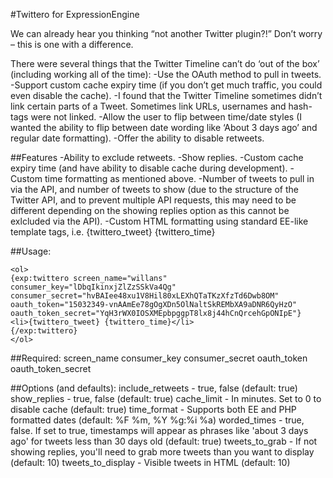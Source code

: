 #Twittero for ExpressionEngine

We can already hear you thinking “not another Twitter plugin?!” Don’t worry – this is one with a difference.

There were several things that the Twitter Timeline can’t do ‘out of the box’ (including working all of the time):
-Use the OAuth method to pull in tweets.
-Support custom cache expiry time (if you don’t get much traffic, you could even disable the cache).
-I found that the Twitter Timeline sometimes didn’t link certain parts of a Tweet. Sometimes link URLs, usernames and hash-tags were not linked.
-Allow the user to flip between time/date styles (I wanted the ability to flip between date wording like ‘About 3 days ago’ and regular date formatting).
-Offer the ability to disable retweets.

##Features
-Ability to exclude retweets.
-Show replies.
-Custom cache expiry time (and have ability to disable cache during development).
-Custom time formatting as mentioned above.
-Number of tweets to pull in via the API, and number of tweets to show (due to the structure of the Twitter API, and to prevent multiple API requests, this may need to be different depending on the showing replies option as this cannot be exlcluded via the API).
-Custom HTML formatting using standard EE-like template tags, i.e.  {twittero_tweet} {twittero_time}

##Usage:

    <ol>
    {exp:twittero screen_name="willans"
    consumer_key="lDbqIkinxjZlZzSSkVa4Qg"
    consumer_secret="hvBAIee48xu1V8Hil80xLEXhQTaTKzXfzTd6Dwb8OM"
    oauth_token="15032349-vnAAmEe78gOgXDn5OlNaltSkREMbXA9aDNR6QyHzO"
    oauth_token_secret="YqH3rWX0IOSXMEpbpggpT8lx8j44hCnQrcehGpONIpE"}
    <li>{twittero_tweet} {twittero_time}</li>
    {/exp:twittero}
    </ol>

##Required: 
screen_name
consumer_key
consumer_secret
oauth_token
oauth_token_secret

##Options (and defaults):
include_retweets - true, false (default: true)
show_replies - true, false (default: true)
cache_limit - In minutes. Set to 0 to disable cache (default: true)
time_format - Supports both EE and PHP formatted dates (default: %F %m, %Y %g:%i %a)
worded_times - true, false. If set to true, timestamps will appear as phrases like 'about 3 days ago' for tweets less than 30 days old (default: true)
tweets_to_grab - If not showing replies, you'll need to grab more tweets than you want to display (default: 10)
tweets_to_display - Visible tweets in HTML (default: 10)
